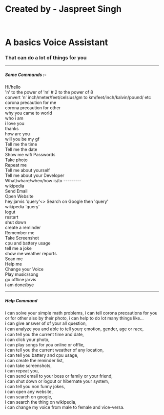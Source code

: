 <h1>Created by - Jaspreet Singh</h1><br>

<h1>A basics Voice Assistant</h1> 

<h3>That can do a lot of things for you</h3>

_________________________________________________________________________________________________________________________________________________________________________________


<h5>Some Commands :-</h5>

<p>
Hi/hello<br>
'n' to the power of 'm' # 2 to the power of 8<br>
convert 'n' inch/meter/feet/celsius/gm to km/feet/inch/kalvin/pound/ etc <br>
corona precaution for me<br>
corona precaution for other<br>
why you came to world<br>
who i am<br>
i love you<br>
thanks<br>
how are you<br>
will you be my gf<br>
Tell me the time<br>
Tell me the date<br>
Show me wifi Passwords<br>
Take photo<br>
Repeat me<br>
Tell me about yourself<br>
Tell me about your Developer<br>
What/whare/when/how is/to ---------<br>
wikipedia<br>
Send Email<br>
Open Website<br>
hey jarvis 'query'<>
Search on Google then 'query'<br>
wikipedia 'query'<br>
logut<br>
restart<br>
shut down<br>
create a reminder<br>
Remember me<br>
Take Screenshot<br>
cpu and battery usage<br>
tell me a joke<br>
show me weather reports<br>
Scan me<br>
Help me<br>
Change your Voice<br>
Play music/song<br>
go offline jarvis<br>
i am done/bye<br>
</p>

_________________________________________________________________________________________________________________________________________________________________________________

<h5>Help Command</h5>

<p>
i can solve your simple math problems,
i can tell corona precautions for you or for other also by their photo,
i can help to do lot many things like...<br>
i can give answer of of your all question,<br>
i can analyze you and able to tell yourr̥ emotion, gender, age or race,<br>
i can tell you the current time and date,<br>
i can click your photo,<br>
i can play songs for you online or offlie,<br>
i can tell you the current weather of any location,<br>
i can tell you battery and cpu usage,<br>
i can create the reminder list,<br>
i can take screenshots,<br>
i can repeat you,<br>
i can send email to your boss or family or your friend,<br>
i can shut down or logout or hibernate your system,<br>
i can tell you non funny jokes,<br>
i can open any website,<br>
i can search on google,<br>
i can search the thing on wikipedia,<br>
i can change my voice from male to female and vice-versa.
</p>
